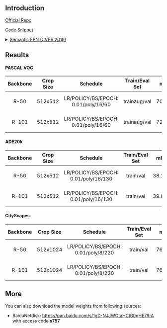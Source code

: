 ## Introduction

<a href="https://github.com/facebookresearch/detectron2">Official Repo</a>

<a href="https://github.com/SegmentationBLWX/sssegmentation/blob/main/ssseg/modules/models/segmentors/semanticfpn/semanticfpn.py">Code Snippet</a>

<details>
<summary align="left"><a href="https://arxiv.org/pdf/1901.02446.pdf">Semantic FPN (CVPR'2019)</a></summary>

```latex
@article{Kirillov_2019,
    title={Panoptic Feature Pyramid Networks},
    ISBN={9781728132938},
    url={http://dx.doi.org/10.1109/CVPR.2019.00656},
    DOI={10.1109/cvpr.2019.00656},
    journal={2019 IEEE/CVF Conference on Computer Vision and Pattern Recognition (CVPR)},
    publisher={IEEE},
    author={Kirillov, Alexander and Girshick, Ross and He, Kaiming and Dollar, Piotr},
    year={2019},
    month={Jun}
}
```

</details>


## Results

#### PASCAL VOC
| Backbone  | Crop Size  | Schedule                             | Train/Eval Set  | mIoU   | Download                                                                                                                                                                                                                                                                                                                                                                                                         |
| :-:       | :-:        | :-:                                  | :-:             | :-:    | :-:                                                                                                                                                                                                                                                                                                                                                                                                              |
| R-50      | 512x512    | LR/POLICY/BS/EPOCH: 0.01/poly/16/60  | trainaug/val    | 70.88% | [cfg](https://raw.githubusercontent.com/SegmentationBLWX/sssegmentation/main/ssseg/configs/semanticfpn/semanticfpn_resnet50_voc.py) &#124; [model](https://github.com/SegmentationBLWX/modelstore/releases/download/ssseg_semanticfpn/semanticfpn_resnet50_voc_train.pth) &#124; [log](https://github.com/SegmentationBLWX/modelstore/releases/download/ssseg_semanticfpn/semanticfpn_resnet50_voc_train.log)    |
| R-101     | 512x512    | LR/POLICY/BS/EPOCH: 0.01/poly/16/60  | trainaug/val    | 72.51% | [cfg](https://raw.githubusercontent.com/SegmentationBLWX/sssegmentation/main/ssseg/configs/semanticfpn/semanticfpn_resnet101_voc.py) &#124; [model](https://github.com/SegmentationBLWX/modelstore/releases/download/ssseg_semanticfpn/semanticfpn_resnet101_voc_train.pth) &#124; [log](https://github.com/SegmentationBLWX/modelstore/releases/download/ssseg_semanticfpn/semanticfpn_resnet101_voc_train.log) |

#### ADE20k
| Backbone  | Crop Size  | Schedule                             | Train/Eval Set  | mIoU   | Download                                                                                                                                                                                                                                                                                                                                                                                                                  |
| :-:       | :-:        | :-:                                  | :-:             | :-:    | :-:                                                                                                                                                                                                                                                                                                                                                                                                                       |
| R-50      | 512x512    | LR/POLICY/BS/EPOCH: 0.01/poly/16/130 | train/val       | 38.16% | [cfg](https://raw.githubusercontent.com/SegmentationBLWX/sssegmentation/main/ssseg/configs/semanticfpn/semanticfpn_resnet50_ade20k.py) &#124; [model](https://github.com/SegmentationBLWX/modelstore/releases/download/ssseg_semanticfpn/semanticfpn_resnet50_ade20k_train.pth) &#124; [log](https://github.com/SegmentationBLWX/modelstore/releases/download/ssseg_semanticfpn/semanticfpn_resnet50_ade20k_train.log)    |
| R-101     | 512x512    | LR/POLICY/BS/EPOCH: 0.01/poly/16/130 | train/val       | 39.85% | [cfg](https://raw.githubusercontent.com/SegmentationBLWX/sssegmentation/main/ssseg/configs/semanticfpn/semanticfpn_resnet101_ade20k.py) &#124; [model](https://github.com/SegmentationBLWX/modelstore/releases/download/ssseg_semanticfpn/semanticfpn_resnet101_ade20k_train.pth) &#124; [log](https://github.com/SegmentationBLWX/modelstore/releases/download/ssseg_semanticfpn/semanticfpn_resnet101_ade20k_train.log) |

#### CityScapes
| Backbone  | Crop Size  | Schedule                             | Train/Eval Set  | mIoU   | Download                                                                                                                                                                                                                                                                                                                                                                                                                              |
| :-:       | :-:        | :-:                                  | :-:             | :-:    | :-:                                                                                                                                                                                                                                                                                                                                                                                                                                   |
| R-50      | 512x1024   | LR/POLICY/BS/EPOCH: 0.01/poly/8/220  | train/val       | 76.09% | [cfg](https://raw.githubusercontent.com/SegmentationBLWX/sssegmentation/main/ssseg/configs/semanticfpn/semanticfpn_resnet50_cityscapes.py) &#124; [model](https://github.com/SegmentationBLWX/modelstore/releases/download/ssseg_semanticfpn/semanticfpn_resnet50_cityscapes_train.pth) &#124; [log](https://github.com/SegmentationBLWX/modelstore/releases/download/ssseg_semanticfpn/semanticfpn_resnet50_cityscapes_train.log)    |
| R-101     | 512x1024   | LR/POLICY/BS/EPOCH: 0.01/poly/8/220  | train/val       | 76.39% | [cfg](https://raw.githubusercontent.com/SegmentationBLWX/sssegmentation/main/ssseg/configs/semanticfpn/semanticfpn_resnet101_cityscapes.py) &#124; [model](https://github.com/SegmentationBLWX/modelstore/releases/download/ssseg_semanticfpn/semanticfpn_resnet101_cityscapes_train.pth) &#124; [log](https://github.com/SegmentationBLWX/modelstore/releases/download/ssseg_semanticfpn/semanticfpn_resnet101_cityscapes_train.log) |


## More
You can also download the model weights from following sources:
- BaiduNetdisk: https://pan.baidu.com/s/1gD-NJJWOtaHCtB0qHE79rA with access code **s757**